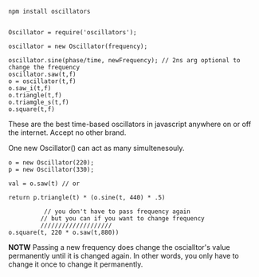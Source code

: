     npm install oscillators


    Oscillator = require('oscillators');
    
    oscillator = new Oscillator(frequency);

    oscillator.sine(phase/time, newFrequency); // 2ns arg optional to change the frequency
    oscillator.saw(t,f)
    o = oscillator(t,f)
    o.saw_i(t,f)
    o.triangle(t,f)
    o.triamgle_s(t,f)
    o.square(t,f)


These are the best time-based oscillators in javascript anywhere on or off the internet. Accept no other brand.

One new Oscillator() can act as many simultenesouly.

    o = new Oscillator(220);
    p = new Oscillator(330);
    
    val = o.saw(t) // or

    return p.triangle(t) * (o.sine(t, 440) * .5)
    
              // you don't have to pass frequency again
    	     // but you can if you want to change frequency
    	     ////////////////////
    o.square(t, 220 * o.saw(t,880))

**NOTW** Passing a new frequency does change the oscialltor's value permanently until it is changed again. In other words, you only have to change it once to change it permanently.